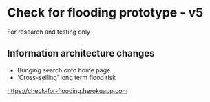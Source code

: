 # Check for flooding prototype - v5

For research and testing only

## Information architecture changes
- Bringing search onto home page
- 'Cross-selling' long term flood risk
  
https://check-for-flooding.herokuapp.com

